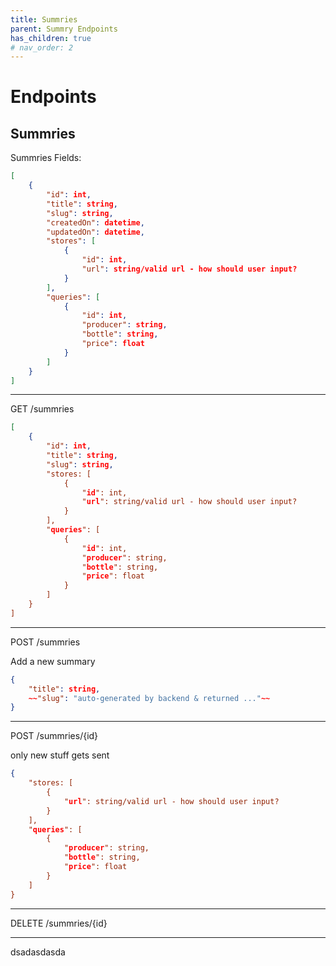 ```yaml
---
title: Summries
parent: Summry Endpoints
has_children: true
# nav_order: 2
---
```



# Endpoints

## Summries

Summries Fields:

```json
[
    {
        "id": int,
        "title": string, 
        "slug": string,
        "createdOn": datetime,
        "updatedOn": datetime,
        "stores": [
            {
                "id": int,
                "url": string/valid url - how should user input?
            }
        ],
        "queries": [
            {
                "id": int,
                "producer": string,
                "bottle": string,
                "price": float
            }
        ]
    }
]
```

---

GET /summries

```json
[
    {
        "id": int,
        "title": string, 
        "slug": string, 
        "stores: [
            {
                "id": int,
                "url": string/valid url - how should user input?
            }
        ],
        "queries": [
            {
                "id": int,
                "producer": string,
                "bottle": string,
                "price": float
            }
        ]
    }
]
```

<hr>

POST /summries

Add a new summary

```json
{
    "title": string,
    ~~"slug": "auto-generated by backend & returned ..."~~
}
```

<hr>

POST /summries/{id}

only new stuff gets sent

```json
{
    "stores: [
        {
            "url": string/valid url - how should user input?
        }
    ],
    "queries": [
        {
            "producer": string,
            "bottle": string,
            "price": float
        }
    ]
}
```

<hr>

DELETE /summries/{id}

---

dsadasdasda

